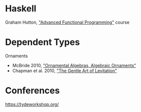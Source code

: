 # Haskell

Graham Hutton, ["Advanced Functional Programming"](http://www.cs.nott.ac.uk/~pszgmh/afp.html) course

# Dependent Types

Ornaments

* McBride 2010, ["Ornamental Algebras, Algebraic Ornaments"](https://personal.cis.strath.ac.uk/conor.mcbride/pub/OAAO/Ornament.pdf)
* Chapman et al. 2010, ["The Gentle Art of Levitation"](https://personal.cis.strath.ac.uk/conor.mcbride/levitation.pdf)

# Conferences

https://tydeworkshop.org/